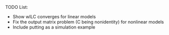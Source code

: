 TODO List:

- Show wILC converges for linear models
- Fix the output matrix problem (C being nonidentity) for nonlinear models
- Include putting as a simulation example
